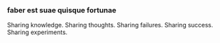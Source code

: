 ### faber est suae quisque fortunae

Sharing knowledge. Sharing thoughts. Sharing failures. Sharing success. Sharing experiments.
